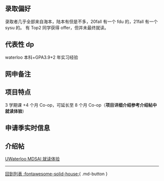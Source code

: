 ## 录取偏好

录取者几乎全部来自海本，陆本有但是不多，20fall 有一个 fdu 的，21fall 有一个 sysu 的。
有 Top2 同学获得 offer，但并未最终就读。

## 代表性 dp

waterloo 本科+GPA3.9+2 年实习经验

## 网申备注

## 项目特点

3 学期课 +4 个月 Co-op，可延长至 8 个月 Co-op（**项目详细介绍参考介绍帖中就读体验**）

## 申请季实时信息

## 介绍帖

[UWaterloo MDSAI 就读体验](https://www.1point3acres.com/bbs/thread-950890-1-1.html)

---

[回到列表 :fontawesome-solid-house:](grade.md){ .md-button }
